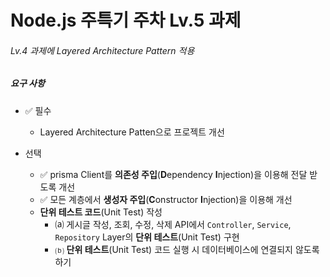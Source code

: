 # Node.js 주특기 주차 Lv.5 과제
###### Lv.4 과제에 Layered Architecture Pattern 적용

##### 요구 사항

- ✅ 필수 
  - Layered Architecture Patten으로 프로젝트 개선

- 선택
  - ✅ prisma Client를 **의존성 주입**(**D**ependency **I**njection)을 이용해 전달 받도록 개선
  - ✅ 모든 계층에서 **생성자 주입**(**C**onstructor **I**njection)을 이용해 개선
  - **단위 테스트 코드**(Unit Test) 작성
    - ⒜ 게시글 작성, 조회, 수정, 삭제 API에서 `Controller`, `Service`, `Repository` Layer의 **단위 테스트**(Unit Test) 구현
    - ⒝ **단위 테스트**(Unit Test) 코드 실행 시 데이터베이스에 연결되지 않도록 하기
